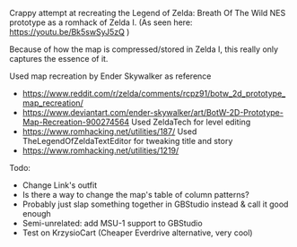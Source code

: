 Crappy attempt at recreating the Legend of Zelda: Breath Of The Wild NES
prototype as a romhack of Zelda I.
(As seen here: https://youtu.be/Bk5swSyJ5zQ )

Because of how the map is compressed/stored in Zelda I,
this really only captures the essence of it.

Used map recreation by Ender Skywalker as reference
- https://www.reddit.com/r/zelda/comments/rcpz91/botw_2d_prototype_map_recreation/
- https://www.deviantart.com/ender-skywalker/art/BotW-2D-Prototype-Map-Recreation-900274564
Used ZeldaTech for level editing
- https://www.romhacking.net/utilities/187/
Used TheLegendOfZeldaTextEditor for tweaking title and story
- https://www.romhacking.net/utilities/1219/

Todo:
- Change Link's outfit
- Is there a way to change the map's table of column patterns?
- Probably just slap something together in GBStudio instead & call it good enough
- Semi-unrelated: add MSU-1 support to GBStudio
- Test on KrzysioCart (Cheaper Everdrive alternative, very cool)
